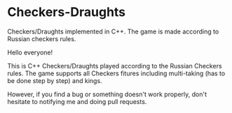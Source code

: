 # Checkers-Draughts
Checkers/Draughts implemented in C++. The game is made according to Russian checkers rules. 

Hello everyone!

This is C++ Checkers/Draughts played according to the Russian Checkers rules.
The game supports all Checkers fitures including multi-taking (has to be done step by step) and kings. 

However, if you find a bug or something doesn't work properly, don't hesitate to notifying me and doing pull requests.

